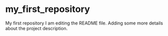 # my_first_repository
My first repository
I am editing the README file. Adding some more details about the project description.

